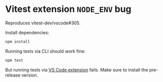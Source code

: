 # Vitest extension `NODE_ENV` bug

Reproduces vitest-dev/vscode#305.

Install dependencies:

```sh
npm install
```

Running tests via CLI should work fine:

```sh
npm test
```

But running tests via [VS Code extension](https://marketplace.visualstudio.com/items?itemName=vitest.explorer) fails. Make sure to install the pre-release version.
